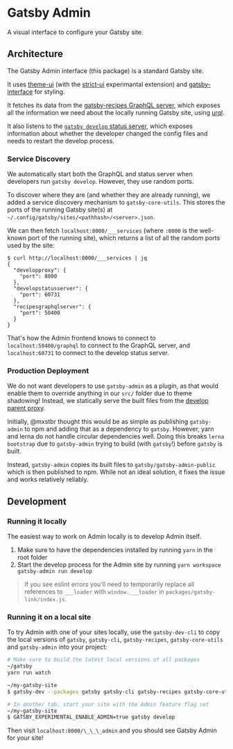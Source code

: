 # Gatsby Admin

A visual interface to configure your Gatsby site.

## Architecture

The Gatsby Admin interface (this package) is a standard Gatsby site.

It uses [theme-ui](https://theme-ui.com) (with the [strict-ui](https://github.com/system-ui/theme-ui/pull/719) experimantal extension) and [gatsby-interface](https://github.com/gatsby-inc/gatsby-interface) for styling.

It fetches its data from the [gatsby-recipes GraphQL server](../gatsby-recipes/src/graphql-server/), which exposes all the information we need about the locally running Gatsby site, using [urql](https://github.com/FormidableLabs/urql).

It also listens to the [`gatsby develop` status server](../gatsby/src/commands/develop.ts), which exposes information about whether the developer changed the config files and needs to restart the develop process.

### Service Discovery

We automatically start both the GraphQL and status server when developers run `gatsby develop`. However, they use random ports.

To discover where they are (and whether they are already running), we added a service discovery mechanism to `gatsby-core-utils`. This stores the ports of the running Gatsby site(s) at `~/.config/gatsby/sites/<pathhash>/<server>.json`.

We can then fetch `localhost:8000/___services` (where `:8000` is the well-known port of the running site), which returns a list of all the random ports used by the site:

```
$ curl http://localhost:8000/___services | jq
{
  "developproxy": {
    "port": 8000
  },
  "developstatusserver": {
    "port": 60731
  },
  "recipesgraphqlserver": {
    "port": 50400
  }
}
```

That's how the Admin frontend knows to connect to `localhost:50400/graphql` to connect to the GraphQL server, and `localhost:60731` to connect to the develop status server.

### Production Deployment

We do not want developers to use `gatsby-admin` as a plugin, as that would enable them to override anything in our `src/` folder due to theme shadowing! Instead, we statically serve the built files from the [develop parent proxy](../gatsby/src/utils/develop-proxy.ts).

Initially, @mxstbr thought this would be as simple as publishing `gatsby-admin` to npm and adding that as a dependency to `gatsby`. However, yarn and lerna do not handle circular dependencies well. Doing this breaks `lerna bootstrap` due to `gatsby-admin` trying to build (with `gatsby`!) before `gatsby` is built.

Instead, `gatsby-admin` copies its built files to `gatsby/gatsby-admin-public` which is then published to npm. While not an ideal solution, it fixes the issue and works relatively reliably.

## Development

### Running it locally

The easiest way to work on Admin locally is to develop Admin itself.

1. Make sure to have the dependencies installed by running `yarn` in the root folder
2. Start the develop process for the Admin site by running `yarn workspace gatsby-admin run develop`

> If you see eslint errors you'll need to temporarily replace all references to `___loader` with `window.___loader` in `packages/gatsby-link/index.js`.

### Running it on a local site

To try Admin with one of your sites locally, use the `gatsby-dev-cli` to copy the local versions of `gatsby`, `gatsby-cli`, `gatsby-recipes`, `gatsby-core-utils` and `gatsby-admin` into your project:

```sh
# Make sure to build the latest local versions of all packages
~/gatsby
yarn run watch

~/my-gatsby-site
$ gatsby-dev --packages gatsby gatsby-cli gatsby-recipes gatsby-core-utils gatsby-admin

# In another tab, start your site with the Admin feature flag set
~/my-gatsby-site
$ GATSBY_EXPERIMENTAL_ENABLE_ADMIN=true gatsby develop
```

Then visit `localhost:8000/\_\_\_admin` and you should see Gatsby Admin for your site!
